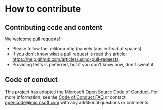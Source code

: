 # How to contribute

## Contributing code and content

We welcome pull requests!

* Please follow the .editorconfig (namely tabs instead of spaces)
* If you don't know what a pull request is read this article: https://help.github.com/articles/using-pull-requests. 
* Providing tests is preferred, but if you don't know how, don't sweat it

## Code of conduct

This project has adopted the [Microsoft Open Source Code of Conduct](https://opensource.microsoft.com/codeofconduct/).  For more information, see the [Code of Conduct FAQ](https://opensource.microsoft.com/codeofconduct/faq/) or contact [opencode@microsoft.com](mailto:opencode@microsoft.com) with any additional questions or comments.